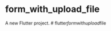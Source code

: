 # form_with_upload_file

A new Flutter project.
#   f l u t t e r _ f o r m _ w i t h _ u p l o a d _ f i l e  
 